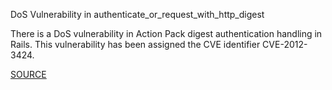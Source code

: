 DoS Vulnerability in authenticate_or_request_with_http_digest

There is a DoS vulnerability in Action Pack digest authentication handling in Rails.
This vulnerability has been assigned the CVE identifier CVE-2012-3424.

[SOURCE](https://groups.google.com/d/topic/rubyonrails-security/vxJjrc15qYM/discussion)